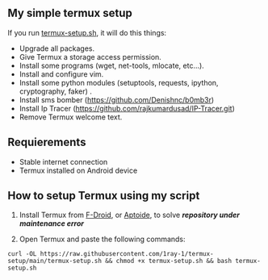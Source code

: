 ## My simple termux setup

If you run [termux-setup.sh](https://github.com/1RaY-1/termux-setup/blob/main/termux-setup.sh), it will do this things:
* Upgrade all packages.
* Give Termux a storage access permission.
* Install some programs (wget, net-tools, mlocate, etc...).
* Install and configure vim.
* Install some python modules (setuptools, requests, ipython, cryptography, faker) .
* Install sms bomber (https://github.com/Denishnc/b0mb3r)
* Install Ip Tracer (https://github.com/rajkumardusad/IP-Tracer.git)
* Remove Termux welcome text.

## Requierements
* Stable internet connection
* Termux installed on Android device

## How to setup Termux using my script
1. Install Termux from [F-Droid](https://f-droid.org), or [Aptoide](https://en.aptoide.com), to solve ***repository under maintenance error***

2. Open Termux and paste the following commands:
```
curl -OL https://raw.githubusercontent.com/1ray-1/termux-setup/main/termux-setup.sh && chmod +x termux-setup.sh && bash termux-setup.sh
```

